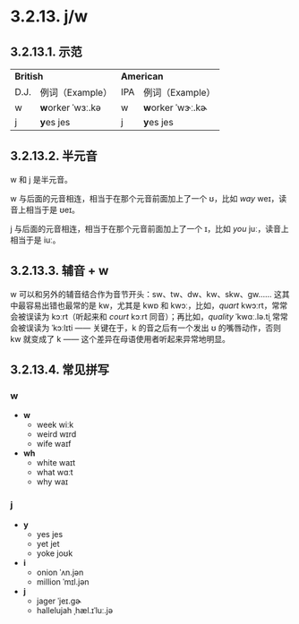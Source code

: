 # 3.2.13. <span class="pho">j</span>/<span class="pho">w</span>

## 3.2.13.1. 示范

<table>
<tbody>
<tr>
<td colspan="2"><strong>British</strong></td>
<td colspan="2"><strong>American</strong></td>
</tr>
<tr>
<td>D.J.</td>
<td>例词（Example）</td>
<td>IPA</td>
<td>例词（Example）</td>
</tr>
<tr>
<td><span class="pho">w</span><span class="speak-word-inline" data-audio-uk-male="/audios/uk_phonetics_sound_we_2023feb.mp3"></span></td>
<td><b>w</b>orker <span class="pho alt">ˈwɜː.kə</span><span class="speak-word-inline" data-audio-uk-female="/audios/worker-uk-female.mp3" data-audio-uk-male="/audios/worker-uk-male.mp3"></span></td>
<td><span class="pho">w</span><span class="speak-word-inline" data-audio-us-male="/audios/us_phonetics_sound_we_2023feb.mp3"></span></td>
<td><b>w</b>orker <span class="pho alt">ˈwɝː.kɚ</span><span class="speak-word-inline" data-audio-us-female="/audios/worker-us-female.mp3" data-audio-us-male="/audios/worker-us-male.mp3"></span></td>
</tr>
<tr>
<td><span class="pho">j</span><span class="speak-word-inline" data-audio-uk-male="/audios/uk_phonetics_sound_yes_2023feb.mp3"></span></td>
<td><b>y</b>es <span class="pho alt">jes</span><span class="speak-word-inline" data-audio-uk-female="/audios/yes-uk-female.mp3" data-audio-uk-male="/audios/yes-uk-male.mp3"></span></td>
<td><span class="pho">j</span><span class="speak-word-inline" data-audio-us-male="/audios/us_phonetics_sound_yes_2023feb.mp3"></span></td>
<td><b>y</b>es <span class="pho alt">jes</span><span class="speak-word-inline" data-audio-us-female="/audios/yes-us-female.mp3" data-audio-us-male="/audios/yes-us-male.mp3"></span></td>
</tr>
</tbody>
</table>

## 3.2.13.2. 半元音

<span class="pho">w</span> 和 <span class="pho">j</span> 是半元音。

<span class="pho">w</span> 与后面的元音相连，相当于在那个元音前面加上了一个 <span class="pho">ʊ</span>，比如 *way* <span class="pho">weɪ</span><span class="speak-word-inline" data-audio-us-male="/audios/way-us-male.mp3" data-audio-us-female="/audios/way-us-female.mp3"></span>，读音上相当于是 <span class="pho">ʊeɪ</span>。

<span class="pho">j</span> 与后面的元音相连，相当于在那个元音前面加上了一个 <span class="pho">ɪ</span>，比如 *you* <span class="pho alt">juː</span><span class="speak-word-inline" data-audio-us-male="/audios/you-us-male.mp3" data-audio-us-female="/audios/you-us-female.mp3"></span>，读音上相当于是 <span class="pho alt">iuː</span>。

## 3.2.13.3. 辅音 + <span class="pho">w</span>

<span class="pho">w</span> 可以和另外的辅音结合作为音节开头：<span class="pho">sw</span>、<span class="pho">tw</span>、<span class="pho">dw</span>、<span class="pho">kw</span>、<span class="pho">skw</span>、<span class="pho">gw</span>…… 这其中最容易出错也最常的是 <span class="pho">kw</span>，尤其是 <span class="pho">kwɒ</span> 和 <span class="pho">kwɔː</span>，比如，*quart* <span class="pho alt">kwɔːrt</span><span class="speak-word-inline" data-audio-us-male="/audios/quart-us-male.mp3" data-audio-us-female="/audios/quart-us-female.mp3"></span>，常常会被误读为 <span class="pho alt">kɔːrt</span>（听起来和 *court* <span class="pho alt">kɔːrt</span><span class="speak-word-inline" data-audio-us-male="/audios/court-us-male.mp3" data-audio-us-female="/audios/court-us-female.mp3"></span> 同音）；再比如，*quality* <span class="pho alt">ˈkwɑː.lə.t̬i</span><span class="speak-word-inline" data-audio-us-male="/audios/quality-us-male.mp3" data-audio-us-female="/audios/quality-us-female.mp3"></span> 常常会被误读为 <span class="pho alt">ˈkɔːlɪti</span> —— 关键在于，<span class="pho">k</span> 的音之后有一个发出 <span class="pho">ʊ</span> 的嘴唇动作，否则 <span class="pho">kw</span> 就变成了 <span class="pho">k</span> —— 这个差异在母语使用者听起来异常地明显。

## 3.2.13.4. 常见拼写

### <span class="pho">w</span>

* **w**
  * week <span class="pho alt">wiːk</span> <span class="speak-word-inline" data-audio-us-male="/audios/week-us-male.mp3" data-audio-us-female="/audios/week-us-female.mp3"></span>
  * weird <span class="pho alt">wɪrd</span> <span class="speak-word-inline" data-audio-us-male="/audios/weird-us-male.mp3" data-audio-us-female="/audios/weird-us-female.mp3"></span>
  * wife <span class="pho alt">waɪf</span> <span class="speak-word-inline" data-audio-us-male="/audios/wife-us-male.mp3" data-audio-us-female="/audios/wife-us-female.mp3"></span>
* **wh**
  * white <span class="pho alt">waɪt</span> <span class="speak-word-inline" data-audio-us-male="/audios/white-us-male.mp3" data-audio-us-female="/audios/white-us-female.mp3"></span>
  * what <span class="pho alt">wɑːt</span> <span class="speak-word-inline" data-audio-us-male="/audios/what-us-male.mp3" data-audio-us-female="/audios/what-us-female.mp3"></span>
  * why <span class="pho alt">waɪ</span> <span class="speak-word-inline" data-audio-us-male="/audios/why-us-male.mp3" data-audio-us-female="/audios/why-us-female.mp3"></span>

### <span class="pho">j</span>

* **y**
  * yes <span class="pho alt">jes</span> <span class="speak-word-inline" data-audio-us-male="/audios/yes-us-male.mp3" data-audio-us-female="/audios/yes-us-female.mp3"></span>
  * yet <span class="pho alt">jet</span> <span class="speak-word-inline" data-audio-us-male="/audios/yet-us-male.mp3" data-audio-us-female="/audios/yet-us-female.mp3"></span>
  * yoke <span class="pho alt">joʊk</span> <span class="speak-word-inline" data-audio-us-male="/audios/yoke-us-male.mp3" data-audio-us-female="/audios/yoke-us-female.mp3"></span>
* **i**
  * onion <span class="pho alt">ˈʌn.jən</span> <span class="speak-word-inline" data-audio-us-male="/audios/onion-us-male.mp3" data-audio-us-female="/audios/onion-us-female.mp3"></span>
  * million <span class="pho alt">ˈmɪl.jən</span> <span class="speak-word-inline" data-audio-us-male="/audios/million-us-male.mp3" data-audio-us-female="/audios/million-us-female.mp3"></span>
* **j**
  * jager <span class="pho alt">ˈjeɪ.ɡɚ</span> <span class="speak-word-inline" data-audio-us-male="/audios/jager-us-male.mp3" data-audio-us-female="/audios/jager-us-female.mp3"></span>
  * hallelujah <span class="pho alt">ˌhæl.ɪˈluː.jə</span> <span class="speak-word-inline" data-audio-us-male="/audios/hallelujah-us-male.mp3" data-audio-us-female="/audios/hallelujah-us-female.mp3"></span>
